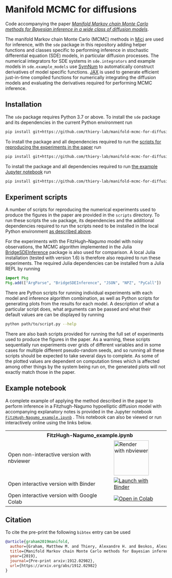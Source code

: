  # Manifold MCMC for diffusions

Code accompanying the paper [*Manifold Markov chain Monte Carlo methods for Bayesian inference in a wide class of diffusion models*](https://arxiv.org/abs/1912.02982).

The manifold Markov chain Monte Carlo (MCMC) methods in [Mici](https://github.com/matt-graham/mici) are used for inference, with the `sde` package in this repository adding helper functions and classes specific to performing inference in stochastic differential equation (SDE) models, in particular diffusion processes. The numerical integrators for SDE systems in `sde.integrators` and example models in `sde.example_models` use [SymNum](https://github.com/matt-graham/symnum) to automatically construct derivatives of model specific functions. [JAX](https://github.com/google/jax) is used to generate efficient just-in-time compiled functions for numerically integrating the diffusion models and evaluating the derivatives required for performing MCMC inference.

## Installation

The `sde` package requires Python 3.7 or above. To install the `sde` package and its dependencies in the current Python environment run

```bash
pip install git+https://github.com/thiery-lab/manifold-mcmc-for-diffusions.git
```

To install the package and all dependencies required to run the [scripts for reproducing the experiments in the paper](#experiment-scripts) run

```bash
pip install git+https://github.com/thiery-lab/manifold-mcmc-for-diffusions.git#egg=sde\[scripts\]
```

To install the package and all dependencies required to run [the example Jupyter notebook](#example-notebook) run


```bash
pip install git+https://github.com/thiery-lab/manifold-mcmc-for-diffusions.git#egg=sde\[notebook\]
```


## Experiment scripts

A number of scripts for reproducing the numerical experiments used to produce the figures in the paper are provided in the `scripts` directory. To run these scripts the `sde` package, its dependencies and the additional dependencies required to run the scripts need to be installed in the local Python environment [as described above](#installation).

For the experiments with the FitzHugh&ndash;Nagumo model with noisy observations, the MCMC algorithm implemented in the Julia [BridgeSDEInference](https://github.com/mmider/BridgeSDEInference.jl) package is also used for comparison. A local Julia installation (tested with version 1.6) is therefore also required to run these experiments. The required Julia dependencies can be installed from a Julia REPL by running

```Julia
import Pkg
Pkg.add(["ArgParse", "BridgeSDEInference", "JSON", "NPZ", "PyCall"])
```

There are Python scripts for running individual experiments with each model and inference algorithm combination, as well as Python scripts for generating plots from the results for each model. A description of what a particular script does, what arguments can be passed and what their default values are can be displayed by running

```bash
python path/to/script.py --help
```

There are also bash scripts provided for running the full set of experiments used to produce the figures in the paper. As a warning, these scripts sequentially run experiments over grids of different variables and in some cases for multiple different pseudo-random seeds, and so running all these scripts should be expected to take several days to complete. As some of the plotted values are dependent on computation times which is affected among other things by the system being run on, the generated plots will not exactly match those in the paper.


## Example notebook

A complete example of applying the method described in the paper to perform inference in a Fitzhugh-Nagumo hypoelliptic diffusion model with accompanying explanatory notes is provided in the Jupyter notebook [`FitzHugh-Nagumo_example.ipynb`](FitzHugh-Nagumo_example.ipynb) . This notebook can also be viewed or run interactively online using the links below.

<table>
  <tr>
    <th colspan="2"><img src='https://raw.githubusercontent.com/jupyter/design/master/logos/Favicon/favicon.svg?sanitize=true' width="15" style="vertical-align:text-bottom; margin-right: 5px;"/> FitzHugh-Nagumo_example.ipynb</th>
  </tr>
  <tr>
    <td>Open non-interactive version with nbviewer</td>
    <td>
      <a href="https://nbviewer.jupyter.org/github/thiery-lab/manifold-mcmc-for-diffusions/blob/master/FitzHugh-Nagumo_example.ipynb">
        <img src="https://raw.githubusercontent.com/jupyter/design/master/logos/Badges/nbviewer_badge.svg?sanitize=true" width="109" alt="Render with nbviewer"  style="vertical-align:text-bottom" />
      </a>
    </td>
  </tr>
  <tr>
    <td>Open interactive version with Binder</td>
    <td>
      <a href="https://mybinder.org/v2/gh/thiery-lab/manifold-mcmc-for-diffusions/master?filepath=FitzHugh-Nagumo_example.ipynb">
        <img src="https://mybinder.org/badge_logo.svg" alt="Launch with Binder"  style="vertical-align:text-bottom"/>
      </a>
    </td>
  </tr>
  <tr>
    <td>Open interactive version with Google Colab</td>
    <td>
      <a href="https://colab.research.google.com/github/thiery-lab/manifold-mcmc-for-diffusions/blob/master/FitzHugh-Nagumo_example.ipynb">
        <img alt="Open in Colab" src="https://colab.research.google.com/assets/colab-badge.svg" style="vertical-align:text-bottom">
       </a>
    </td>
  </tr>
</table>

## Citation

To cite the pre-print the following `bibtex` entry can be used

```bibtex
@article{graham2019manifold,
  author={Graham, Matthew M. and Thiery, Alexandre H. and Beskos, Alexandros},
  title={Manifold Markov chain Monte Carlo methods for Bayesian inference in a wide class of diffusion models},
  year={2019},
  journal={Pre-print arxiv:1912.02982},
  url={https://arxiv.org/abs/1912.02982}
}
```
